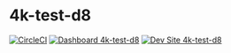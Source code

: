 # 4k-test-d8

[![CircleCI](https://circleci.com/gh/chrisroane/4k-test-d8.svg?style=shield)](https://circleci.com/gh/chrisroane/4k-test-d8)
[![Dashboard 4k-test-d8](https://img.shields.io/badge/dashboard-4k_test_d8-yellow.svg)](https://dashboard.pantheon.io/sites/7faaf2d9-7450-4d5a-b3da-ddb5a0161503#dev/code)
[![Dev Site 4k-test-d8](https://img.shields.io/badge/site-4k_test_d8-blue.svg)](http://dev-4k-test-d8.pantheonsite.io/)